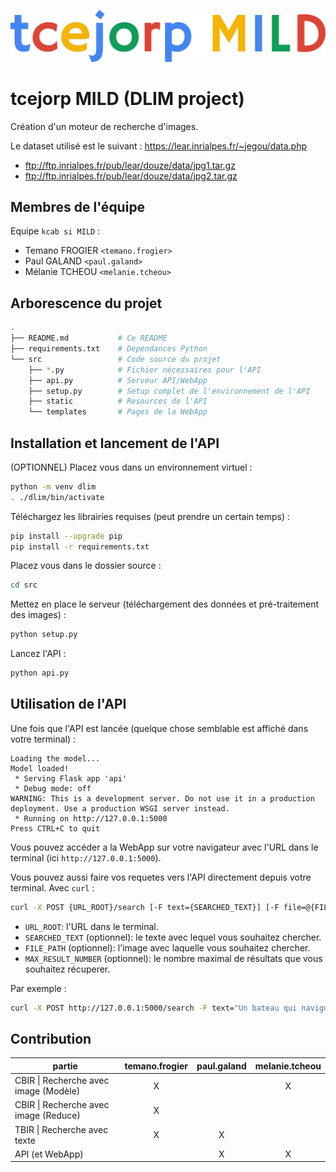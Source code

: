 ![Logo de `tcejorp MILD`](src/static/DLIMProjectLogo.png)

# tcejorp MILD (DLIM project)

Création d'un moteur de recherche d'images.

Le dataset utilisé est le suivant : https://lear.inrialpes.fr/~jegou/data.php
- ftp://ftp.inrialpes.fr/pub/lear/douze/data/jpg1.tar.gz
- ftp://ftp.inrialpes.fr/pub/lear/douze/data/jpg2.tar.gz

## Membres de l'équipe

Equipe `kcab si MILD` :
- Temano FROGIER `<temano.frogier>`
- Paul GALAND `<paul.galand>`
- Mélanie TCHEOU `<melanie.tcheou>`

## Arborescence du projet

```sh
.
├── README.md           # Ce README
├── requirements.txt    # Dépendances Python
└── src                 # Code source du projet
    ├── *.py            # Fichier nécessaires pour l'API
    ├── api.py          # Serveur API/WebApp
    ├── setup.py        # Setup complet de l'environnement de l'API
    ├── static          # Resources de l'API
    └── templates       # Pages de la WebApp
```

## Installation et lancement de l'API

(OPTIONNEL) Placez vous dans un environnement virtuel :
```sh
python -m venv dlim
. ./dlim/bin/activate
```

Téléchargez les librairies requises (peut prendre un certain temps) :
```sh
pip install --upgrade pip
pip install -r requirements.txt
```

Placez vous dans le dossier source :
```sh
cd src
```

Mettez en place le serveur (téléchargement des données et pré-traitement des images) :
```sh
python setup.py
```

Lancez l'API :
```sh
python api.py
```

## Utilisation de l'API

Une fois que l'API est lancée (quelque chose semblable est affiché dans votre terminal) :
```
Loading the model...
Model loaded!
 * Serving Flask app 'api'
 * Debug mode: off
WARNING: This is a development server. Do not use it in a production deployment. Use a production WSGI server instead.
 * Running on http://127.0.0.1:5000
Press CTRL+C to quit
```

Vous pouvez accéder a la WebApp sur votre navigateur avec l'URL dans le terminal (ici `http://127.0.0.1:5000`).

Vous pouvez aussi faire vos requetes vers l'API directement depuis votre terminal. Avec `curl` :
```sh
curl -X POST {URL_ROOT}/search [-F text={SEARCHED_TEXT}] [-F file=@{FILE_PATH}] [-F maxRes={MAX_RESULT_NUMBER}]
```
- `URL_ROOT`: l'URL dans le terminal.
- `SEARCHED_TEXT` (optionnel): le texte avec lequel vous souhaitez chercher.
- `FILE_PATH` (optionnel): l'image avec laquelle vous souhaitez chercher.
- `MAX_RESULT_NUMBER` (optionnel): le nombre maximal de résultats que vous souhaitez récuperer.

Par exemple :
```sh
curl -X POST http://127.0.0.1:5000/search -F text="Un bateau qui navigue" -F file=@Photo.jpg -F maxRes=150
```

## Contribution

| partie                                | temano.frogier | paul.galand | melanie.tcheou |
| ------------------------------------- |:--------------:|:-----------:|:--------------:|
| CBIR \| Recherche avec image (Modèle) |        X       |             |        X       |
| CBIR \| Recherche avec image (Reduce) |        X       |             |                |
| TBIR \| Recherche avec texte          |        X       |      X      |                |
| API (et WebApp)                       |                |      X      |       X        |
